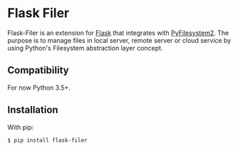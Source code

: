 Flask Filer
===========

Flask-Filer is an extension for [Flask](http://flask.pocoo.org/) that integrates with [PyFilesystem2](https://www.pyfilesystem.org/). The purpose is to manage files in local server, remote server or cloud service by using Python's Filesystem abstraction layer concept.

Compatibility
-------------

For now Python 3.5+.

Installation
------------

With pip:
```
$ pip install flask-filer
```